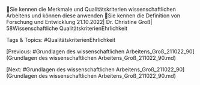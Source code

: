 Sie kennen die Merkmale und Qualitätskriterien wissenschaftlichen Arbeitens 
und können diese anwenden
Sie kennen die Definition von Forschung und Entwicklung
21.10.2022| Dr. Christine Groß| 58Wissenschaftliche 
QualitätskriterienEhrlichkeit

   Tags & Topics:
   #QualitätskriterienEhrlichkeit

[Previous: #Grundlagen des wissenschaftlichen Arbeitens_Groß_211022_90](Grundlagen des wissenschaftlichen Arbeitens_Groß_211022_90.md)

[Next: #Grundlagen des wissenschaftlichen Arbeitens_Groß_211022_90](Grundlagen des wissenschaftlichen Arbeitens_Groß_211022_90.md)